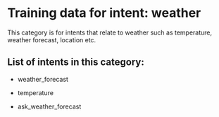 # Training data for intent: weather

This category is for intents that relate to weather such as temperature, weather forecast, location etc.

## List of intents in this category:

* weather_forecast

* temperature

* ask_weather_forecast

 
